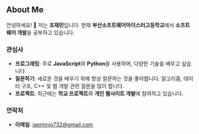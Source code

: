 ## About Me

안녕하세요! 👋 저는 **조재민**입니다. 현재 **부산소프트웨어마이스터고등학교**에서 **소프트웨어 개발**을 공부하고 있습니다.
### 관심사

- **프로그래밍**: 주로 **JavaScript**와 **Python**을 사용하며, 다양한 기술을 배우고 싶습니다.
- **질문하기**: 새로운 것을 배우기 위해 항상 질문하는 것을 좋아합니다. 알고리즘, 데이터 구조, C++ 및 웹 개발 관련 질문을 많이 합니다.
- **프로젝트**: 최근에는 **학교 프로젝트**와 **개인 웹사이트 개발**에 참여하고 있습니다.

### 연락처

- **이메일**: [jaeminjo732@gmail.com](mailto:jaeminjo732@gmail.com)
